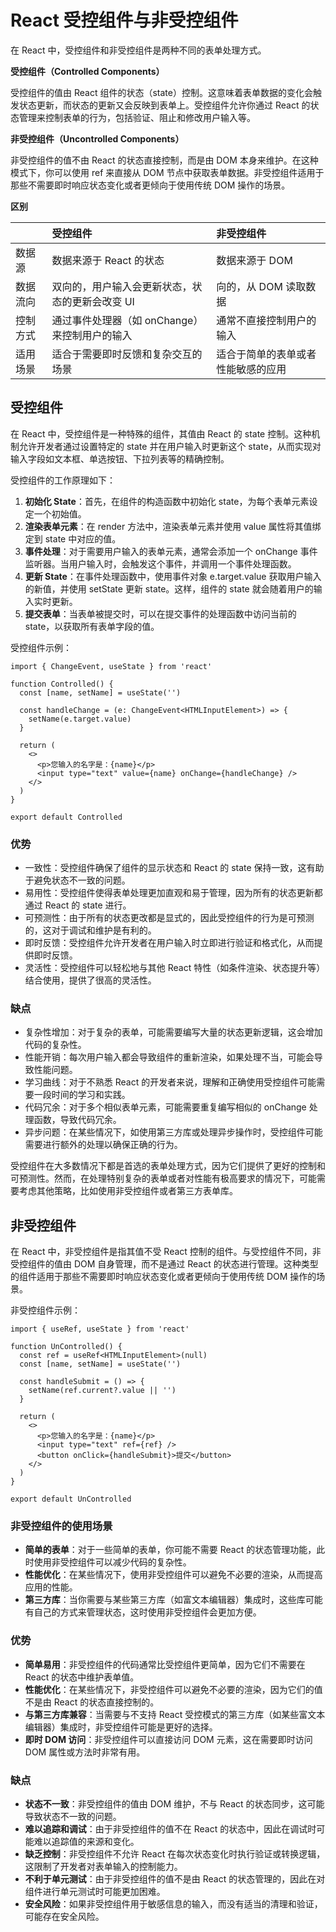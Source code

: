 # React 受控组件与非受控组件

在 React 中，受控组件和非受控组件是两种不同的表单处理方式。

**受控组件（Controlled Components）**

受控组件的值由 React 组件的状态（state）控制。这意味着表单数据的变化会触发状态更新，而状态的更新又会反映到表单上。受控组件允许你通过 React 的状态管理来控制表单的行为，包括验证、阻止和修改用户输入等。

**非受控组件（Uncontrolled Components）**

非受控组件的值不由 React 的状态直接控制，而是由 DOM 本身来维护。在这种模式下，你可以使用 ref 来直接从 DOM 节点中获取表单数据。非受控组件适用于那些不需要即时响应状态变化或者更倾向于使用传统 DOM 操作的场景。

**区别**

|          | 受控组件                                        | 非受控组件                         |
| :------- | :---------------------------------------------- | :--------------------------------- |
| 数据源   | 数据来源于 React 的状态                         | 数据来源于 DOM                     |
| 数据流向 | 双向的，用户输入会更新状态，状态的更新会改变 UI | 向的，从 DOM 读取数据              |
| 控制方式 | 通过事件处理器（如 onChange）来控制用户的输入   | 通常不直接控制用户的输入           |
| 适用场景 | 适合于需要即时反馈和复杂交互的场景              | 适合于简单的表单或者性能敏感的应用 |

## 受控组件

在 React 中，受控组件是一种特殊的组件，其值由 React 的 state 控制。这种机制允许开发者通过设置特定的 state 并在用户输入时更新这个 state，从而实现对输入字段如文本框、单选按钮、下拉列表等的精确控制。

受控组件的工作原理如下：

1. **初始化 State**：首先，在组件的构造函数中初始化 state，为每个表单元素设定一个初始值。
2. **渲染表单元素**：在 render 方法中，渲染表单元素并使用 value 属性将其值绑定到 state 中对应的值。
3. **事件处理**：对于需要用户输入的表单元素，通常会添加一个 onChange 事件监听器。当用户输入时，会触发这个事件，并调用一个事件处理函数。
4. **更新 State**：在事件处理函数中，使用事件对象 e.target.value 获取用户输入的新值，并使用 setState 更新 state。这样，组件的 state 就会随着用户的输入实时更新。
5. **提交表单**：当表单被提交时，可以在提交事件的处理函数中访问当前的 state，以获取所有表单字段的值。

受控组件示例：

```tsx
import { ChangeEvent, useState } from 'react'

function Controlled() {
  const [name, setName] = useState('')

  const handleChange = (e: ChangeEvent<HTMLInputElement>) => {
    setName(e.target.value)
  }

  return (
    <>
      <p>您输入的名字是：{name}</p>
      <input type="text" value={name} onChange={handleChange} />
    </>
  )
}

export default Controlled
```

### 优势

- 一致性：受控组件确保了组件的显示状态和 React 的 state 保持一致，这有助于避免状态不一致的问题。
- 易用性：受控组件使得表单处理更加直观和易于管理，因为所有的状态更新都通过 React 的 state 进行。
- 可预测性：由于所有的状态更改都是显式的，因此受控组件的行为是可预测的，这对于调试和维护是有利的。
- 即时反馈：受控组件允许开发者在用户输入时立即进行验证和格式化，从而提供即时反馈。
- 灵活性：受控组件可以轻松地与其他 React 特性（如条件渲染、状态提升等）结合使用，提供了很高的灵活性。

### 缺点

- 复杂性增加：对于复杂的表单，可能需要编写大量的状态更新逻辑，这会增加代码的复杂性。
- 性能开销：每次用户输入都会导致组件的重新渲染，如果处理不当，可能会导致性能问题。
- 学习曲线：对于不熟悉 React 的开发者来说，理解和正确使用受控组件可能需要一段时间的学习和实践。
- 代码冗余：对于多个相似表单元素，可能需要重复编写相似的 onChange 处理函数，导致代码冗余。
- 异步问题：在某些情况下，如使用第三方库或处理异步操作时，受控组件可能需要进行额外的处理以确保正确的行为。

受控组件在大多数情况下都是首选的表单处理方式，因为它们提供了更好的控制和可预测性。然而，在处理特别复杂的表单或者对性能有极高要求的情况下，可能需要考虑其他策略，比如使用非受控组件或者第三方表单库。

## 非受控组件

在 React 中，非受控组件是指其值不受 React 控制的组件。与受控组件不同，非受控组件的值由 DOM 自身管理，而不是通过 React 的状态进行管理。这种类型的组件适用于那些不需要即时响应状态变化或者更倾向于使用传统 DOM 操作的场景。

非受控组件示例：

```tsx
import { useRef, useState } from 'react'

function UnControlled() {
  const ref = useRef<HTMLInputElement>(null)
  const [name, setName] = useState('')

  const handleSubmit = () => {
    setName(ref.current?.value || '')
  }

  return (
    <>
      <p>您输入的名字是：{name}</p>
      <input type="text" ref={ref} />
      <button onClick={handleSubmit}>提交</button>
    </>
  )
}

export default UnControlled
```

### 非受控组件的使用场景

- **简单的表单**：对于一些简单的表单，你可能不需要 React 的状态管理功能，此时使用非受控组件可以减少代码的复杂性。
- **性能优化**：在某些情况下，使用非受控组件可以避免不必要的渲染，从而提高应用的性能。
- **第三方库**：当你需要与某些第三方库（如富文本编辑器）集成时，这些库可能有自己的方式来管理状态，这时使用非受控组件会更加方便。

### 优势

- **简单易用**：非受控组件的代码通常比受控组件更简单，因为它们不需要在 React 的状态中维护表单值。
- **性能优化**：在某些情况下，非受控组件可以避免不必要的渲染，因为它们的值不是由 React 的状态直接控制的。
- **与第三方库兼容**：当需要与不支持 React 受控模式的第三方库（如某些富文本编辑器）集成时，非受控组件可能是更好的选择。
- **即时 DOM 访问**：非受控组件可以直接访问 DOM 元素，这在需要即时访问 DOM 属性或方法时非常有用。

### 缺点

- **状态不一致**：非受控组件的值由 DOM 维护，不与 React 的状态同步，这可能导致状态不一致的问题。
- **难以追踪和调试**：由于非受控组件的值不在 React 的状态中，因此在调试时可能难以追踪值的来源和变化。
- **缺乏控制**：非受控组件不允许 React 在每次状态变化时执行验证或转换逻辑，这限制了开发者对表单输入的控制能力。
- **不利于单元测试**：由于非受控组件的值不是由 React 的状态管理的，因此在对组件进行单元测试时可能更加困难。
- **安全风险**：如果非受控组件用于敏感信息的输入，而没有适当的清理和验证，可能存在安全风险。
